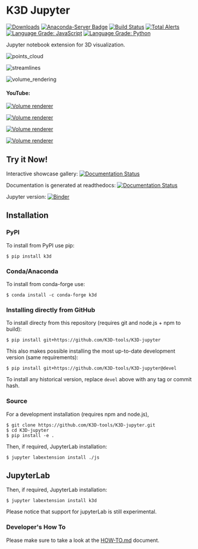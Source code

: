 # K3D Jupyter

[![Downloads](https://pepy.tech/badge/k3d)](https://pepy.tech/project/k3d)
[![Anaconda-Server Badge](https://anaconda.org/conda-forge/k3d/badges/downloads.svg)](https://anaconda.org/conda-forge/k3d)
[![Build Status](https://travis-ci.org/K3D-tools/K3D-jupyter.svg)](https://travis-ci.org/K3D-tools/K3D-jupyter)
[![Total Alerts](https://img.shields.io/lgtm/alerts/g/K3D-tools/K3D-jupyter.svg?logo=lgtm&logoWidth=18)](https://lgtm.com/projects/g/K3D-tools/K3D-jupyter/alerts/)
[![Language Grade: JavaScript](https://img.shields.io/lgtm/grade/javascript/g/K3D-tools/K3D-jupyter.svg?logo=lgtm&logoWidth=18)](https://lgtm.com/projects/g/K3D-tools/K3D-jupyter/context:javascript)
[![Language Grade: Python](https://img.shields.io/lgtm/grade/python/g/K3D-tools/K3D-jupyter.svg?logo=lgtm&logoWidth=18)](https://lgtm.com/projects/g/K3D-tools/K3D-jupyter/context:python)

Jupyter notebook extension for 3D visualization.

![points_cloud](imgs/points_cloud.gif)

![streamlines](imgs/streamlines.gif)

![volume_rendering](imgs/vr.gif)

#### YouTube:

[![Volume renderer](https://img.youtube.com/vi/zCeQ_ZXy_Ps/0.jpg)](https://www.youtube.com/watch?v=zCeQ_ZXy_Ps)

[![Volume renderer](https://img.youtube.com/vi/9evYSq3ieVs/0.jpg)](https://www.youtube.com/watch?v=9evYSq3ieVs)

[![Volume renderer](https://img.youtube.com/vi/DbCiauTuJrU/0.jpg)](https://www.youtube.com/watch?v=DbCiauTuJrU)

[![Volume renderer](https://img.youtube.com/vi/wIbBpUlB5vc/0.jpg)](https://www.youtube.com/watch?v=wIbBpUlB5vc)


## Try it Now!

Interactive showcase gallery: [![Documentation Status](https://readthedocs.org/projects/k3d-jupyter/badge/?version=latest)](https://k3d-jupyter.readthedocs.io/en/latest/showcase/index.html)

Documentation is generated at readthedocs: [![Documentation Status](https://readthedocs.org/projects/k3d-jupyter/badge/?version=latest)](https://k3d-jupyter.readthedocs.io/en/latest/?badge=latest)

Jupyter version: [![Binder](https://mybinder.org/badge.svg)](https://mybinder.org/v2/gh/K3D-tools/K3D-jupyter/master?filepath=index.ipynb)

## Installation

### PyPI

To install from PyPI use pip:

    $ pip install k3d

### Conda/Anaconda

To install from conda-forge use:

    $ conda install -c conda-forge k3d

### Installing directly from GitHub

To install directy from this repository (requires git and node.js + npm to build):

    $ pip install git+https://github.com/K3D-tools/K3D-jupyter

This also makes possible installing the most up-to-date development version (same requirements):

    $ pip install git+https://github.com/K3D-tools/K3D-jupyter@devel

To install any historical version, replace `devel` above with any tag or commit hash.

### Source

For a development installation (requires npm and node.js),

    $ git clone https://github.com/K3D-tools/K3D-jupyter.git
    $ cd K3D-jupyter
    $ pip install -e .

Then, if required, JupyterLab installation:

    $ jupyter labextension install ./js

## JupyterLab

Then, if required, JupyterLab installation:

    $ jupyter labextension install k3d

Please notice that support for jupyterLab is still experimental.

### Developer's How To

Please make sure to take a look at the [HOW-TO.md](HOW-TO.md) document.
